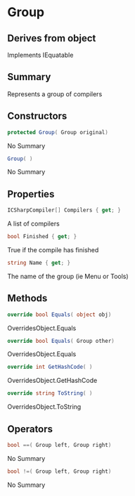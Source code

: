 # Group

## Derives from object
Implements IEquatable<Group>

## Summary

Represents a group of compilers
## Constructors

```c#
protected Group( Group original) 
```
No Summary
```c#
Group( ) 
```
No Summary
## Properties

```c#
ICSharpCompiler[] Compilers { get; } 
```
A list of compilers
```c#
bool Finished { get; } 
```
True if the compile has finished
```c#
string Name { get; } 
```
The name of the group (ie Menu or Tools)
## Methods

```c#
override bool Equals( object obj) 
```
OverridesObject.Equals
```c#
override bool Equals( Group other) 
```
OverridesObject.Equals
```c#
override int GetHashCode( ) 
```
OverridesObject.GetHashCode
```c#
override string ToString( ) 
```
OverridesObject.ToString
## Operators

```c#
bool ==( Group left, Group right) 
```
No Summary
```c#
bool !=( Group left, Group right) 
```
No Summary

